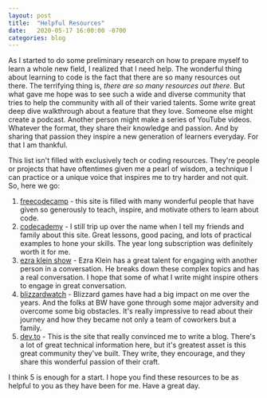 ```yaml
---
layout: post
title:  "Helpful Resources"
date:   2020-05-17 16:00:00 -0700
categories: blog
---
```

As I started to do some preliminary research on how to prepare myself to learn
a whole new field, I realized that I need help. The wonderful thing about learning
to code is the fact that there are so many resources out there. The terrifying
thing is, *there are so many resources out there*. But what gave me hope was to
see such a wide and diverse community that tries to help the community with all
of their varied talents. Some write great deep dive walkthrough about a feature
that they love. Someone else might create a podcast. Another person might make
a series of YouTube videos. Whatever the format, they share their knowledge and
passion. And by sharing that passion they inspire a new generation of learners
everyday. For that I am thankful.

This list isn't filled with exclusively tech or coding resources. They're people
or projects that have oftentimes given me a pearl of wisdom, a technique I can
practice or a unique voice that inspires me to try harder and not quit. So, here
we go:

1. [freecodecamp](https://freecodecamp.org) - this site is filled with many wonderful people that have
given so generously to teach, inspire, and motivate others to learn about code.
2. [codecademy](https://codecademy.com) - I still trip up over the name when I tell my friends and
family about this site. Great lessons, good pacing, and lots of practical examples
to hone your skills. The year long subscription was definitely worth it for me.
3. [ezra klein show](https://vox.com/ezra-klein-show-podcast) - Ezra Klein has a great talent for engaging
with another person in a conversation. He breaks down these complex topics and
has a real conversation. I hope that some of what I write might inspire others
to engage in great conversation.
4. [blizzardwatch](https://blizzardwatch.com) - Blizzard games have had a big impact on me over the years.
And the folks at BW have gone through some major adversity and overcome some
big obstacles. It's really impressive to read about their journey and how they
became not only a team of coworkers but a family.
5. [dev.to](https://dev.to) - This is the site that really convinced me to write a blog. There's
a lot of great technical information here, but it's greatest asset is this
great community they've built. They write, they encourage, and they share this
wonderful passion of their craft.

I think 5 is enough for a start. I hope you find these resources to be as
helpful to you as they have been for me. Have a great day.